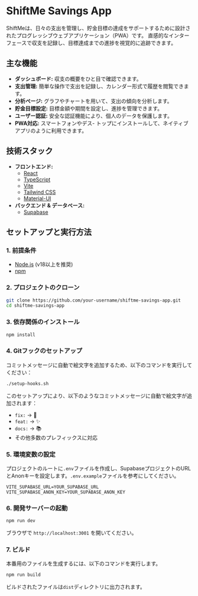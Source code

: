 # ShiftMe Savings App

ShiftMeは、日々の支出を管理し、貯金目標の達成をサポートするために設計されたプログレッシブウェブアプリケーション（PWA）です。
直感的なインターフェースで収支を記録し、目標達成までの進捗を視覚的に追跡できます。

## 主な機能

- **ダッシュボード:** 収支の概要をひと目で確認できます。
- **支出管理:** 簡単な操作で支出を記録し、カレンダー形式で履歴を閲覧できます。
- **分析ページ:** グラフやチャートを用いて、支出の傾向を分析します。
- **貯金目標設定:** 目標金額や期間を設定し、進捗を管理できます。
- **ユーザー認証:** 安全な認証機能により、個人のデータを保護します。
- **PWA対応:** スマートフォンやデス- トップにインストールして、ネイティブアプリのように利用できます。

## 技術スタック

- **フロントエンド:**
  - [React](https://reactjs.org/)
  - [TypeScript](https://www.typescriptlang.org/)
  - [Vite](https://vitejs.dev/)
  - [Tailwind CSS](https://tailwindcss.com/)
  - [Material-UI](https://mui.com/)
- **バックエンド & データベース:**
  - [Supabase](https://supabase.io/)

## セットアップと実行方法

### 1. 前提条件

- [Node.js](https://nodejs.org/) (v18以上を推奨)
- [npm](https://www.npmjs.com/)

### 2. プロジェクトのクローン

```bash
git clone https://github.com/your-username/shiftme-savings-app.git
cd shiftme-savings-app
```

### 3. 依存関係のインストール

```bash
npm install
```

### 4. Gitフックのセットアップ

コミットメッセージに自動で絵文字を追加するため、以下のコマンドを実行してください：

```bash
./setup-hooks.sh
```

このセットアップにより、以下のようなコミットメッセージに自動で絵文字が追加されます：
- `fix:` → 🐛
- `feat:` → ✨
- `docs:` → 📚
- その他多数のプレフィックスに対応

### 5. 環境変数の設定

プロジェクトのルートに`.env`ファイルを作成し、SupabaseプロジェクトのURLとAnonキーを設定します。`.env.example`ファイルを参考にしてください。

```
VITE_SUPABASE_URL=YOUR_SUPABASE_URL
VITE_SUPABASE_ANON_KEY=YOUR_SUPABASE_ANON_KEY
```

### 6. 開発サーバーの起動

```bash
npm run dev
```

ブラウザで `http://localhost:3001` を開いてください。

### 7. ビルド

本番用のファイルを生成するには、以下のコマンドを実行します。

```bash
npm run build
```

ビルドされたファイルは`dist`ディレクトリに出力されます。